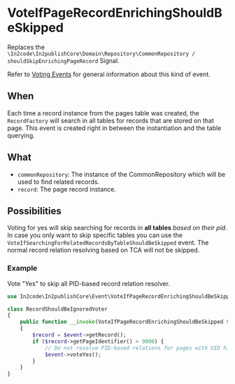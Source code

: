 # VoteIfPageRecordEnrichingShouldBeSkipped

Replaces the `\In2code\In2publishCore\Domain\Repository\CommonRepository / shouldSkipEnrichingPageRecord` Signal.

Refer to [Voting Events](Voting-Events.md) for general information about this kind of event.

## When

Each time a record instance from the pages table was created, the `RecordFactory` will search in all tables for records
that are stored on that page. This event is created right in between the instantiation and the table querying.

## What

* `commonRepository`: The instance of the CommonRepository which will be used to find related records.
* `record`: The page record instance.

## Possibilities

Voting for yes will skip searching for records in **all tables** _based on their pid_. In case you only want to skip
specific tables you can use the `VoteIfSearchingForRelatedRecordsByTableShouldBeSkipped` event. The normal record
relation resolving based on TCA will not be skipped.

### Example

Vote "Yes" to skip all PID-based record relation resolver.

```php
use In2code\In2publishCore\Event\VoteIfPageRecordEnrichingShouldBeSkipped;

class RecordShouldBeIgnoredVoter
{
    public function __invoke(VoteIfPageRecordEnrichingShouldBeSkipped $event): void
    {
        $record = $event->getRecord();
        if ($record->getPageIdentifier() > 9000) {
            // Do not resolve PID-based relations for pages with UID higher than 9000 (bad example!)
            $event->voteYes();
        }
    }
}
```
